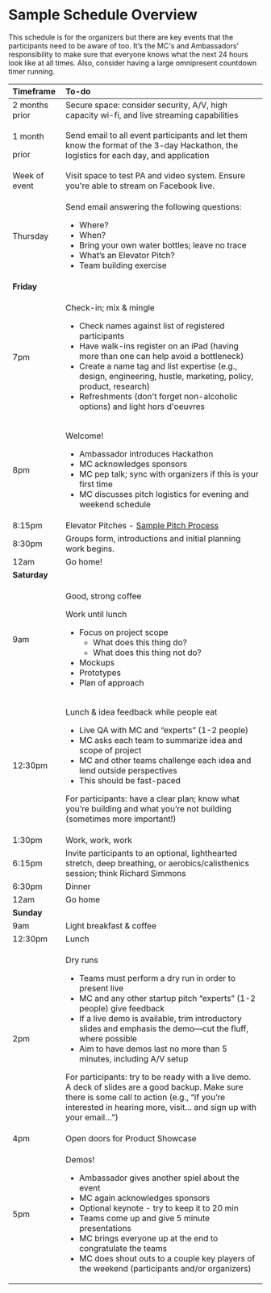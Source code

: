 # Sample Schedule Overview

This schedule is for the organizers but there are key events that the participants need to be aware of too. It’s the MC's and Ambassadors' responsibility to make sure that everyone knows what the next 24 hours look like at all times. Also, consider having a large omnipresent countdown timer running.

<table>
  <thead>
    <tr>
      <th style="text-align:left">Timeframe</th>
      <th style="text-align:left">To-do</th>
    </tr>
  </thead>
  <tbody>
    <tr>
      <td style="text-align:left">2 months prior</td>
      <td style="text-align:left">Secure space: consider security, A/V, high capacity wi-fi, and live streaming
        capabilities</td>
    </tr>
    <tr>
      <td style="text-align:left">
        <p>1 month</p>
        <p>prior</p>
      </td>
      <td style="text-align:left">Send email to all event participants and let them know the format of the
        3-day Hackathon, the logistics for each day, and application</td>
    </tr>
    <tr>
      <td style="text-align:left">Week of event</td>
      <td style="text-align:left">Visit space to test PA and video system. Ensure you&apos;re able to stream
        on Facebook live.</td>
    </tr>
    <tr>
      <td style="text-align:left">Thursday</td>
      <td style="text-align:left">
        <p>Send email answering the following questions:
          <br />
        </p>
        <ul>
          <li>Where?</li>
          <li>When?</li>
          <li>Bring your own water bottles; leave no trace</li>
          <li>What&#x2019;s an Elevator Pitch?</li>
          <li>Team building exercise</li>
        </ul>
      </td>
    </tr>
    <tr>
      <td style="text-align:left"><b>Friday</b>
      </td>
      <td style="text-align:left"></td>
    </tr>
    <tr>
      <td style="text-align:left">7pm</td>
      <td style="text-align:left">
        <p>Check-in; mix &amp; mingle
          <br />
        </p>
        <ul>
          <li>Check names against list of registered participants</li>
          <li>Have walk-ins register on an iPad (having more than one can help avoid
            a bottleneck)</li>
          <li>Create a name tag and list expertise (e.g., design, engineering, hustle,
            marketing, policy, product, research)</li>
          <li>Refreshments (don&apos;t forget non-alcoholic options) and light hors
            d&apos;oeuvres</li>
        </ul>
      </td>
    </tr>
    <tr>
      <td style="text-align:left">8pm</td>
      <td style="text-align:left">
        <p>Welcome!
          <br />
        </p>
        <ul>
          <li>Ambassador introduces Hackathon</li>
          <li>MC acknowledges sponsors</li>
          <li>MC pep talk; sync with organizers if this is your first time</li>
          <li>MC discusses pitch logistics for evening and weekend schedule</li>
        </ul>
      </td>
    </tr>
    <tr>
      <td style="text-align:left">8:15pm</td>
      <td style="text-align:left">Elevator Pitches - <a href="sample-elevator-pitch-process.md">Sample Pitch Process</a>
      </td>
    </tr>
    <tr>
      <td style="text-align:left">8:30pm</td>
      <td style="text-align:left">Groups form, introductions and initial planning work begins.</td>
    </tr>
    <tr>
      <td style="text-align:left">12am</td>
      <td style="text-align:left">Go home!</td>
    </tr>
    <tr>
      <td style="text-align:left"><b>Saturday</b>
      </td>
      <td style="text-align:left"></td>
    </tr>
    <tr>
      <td style="text-align:left">9am</td>
      <td style="text-align:left">
        <p>Good, strong coffee</p>
        <p>Work until lunch
          <br />
        </p>
        <ul>
          <li>Focus on project scope
            <ul>
              <li>What does this thing do?</li>
              <li>What does this thing not do?</li>
            </ul>
          </li>
          <li>Mockups</li>
          <li>Prototypes</li>
          <li>Plan of approach</li>
        </ul>
      </td>
    </tr>
    <tr>
      <td style="text-align:left">12:30pm</td>
      <td style="text-align:left">
        <p>Lunch &amp; idea feedback while people eat
          <br />
        </p>
        <ul>
          <li>Live QA with MC and &#x201C;experts&#x201D; (1-2 people)</li>
          <li>MC asks each team to summarize idea and scope of project</li>
          <li>MC and other teams challenge each idea and lend outside perspectives</li>
          <li>This should be fast-paced</li>
        </ul>
        <p>For participants: have a clear plan; know what you&#x2019;re building
          and what you&#x2019;re not building (sometimes more important!)</p>
      </td>
    </tr>
    <tr>
      <td style="text-align:left">1:30pm</td>
      <td style="text-align:left">Work, work, work</td>
    </tr>
    <tr>
      <td style="text-align:left">6:15pm</td>
      <td style="text-align:left">Invite participants to an optional, lighthearted stretch, deep breathing,
        or aerobics/calisthenics session; think Richard Simmons</td>
    </tr>
    <tr>
      <td style="text-align:left">6:30pm</td>
      <td style="text-align:left">Dinner</td>
    </tr>
    <tr>
      <td style="text-align:left">12am</td>
      <td style="text-align:left">Go home</td>
    </tr>
    <tr>
      <td style="text-align:left"><b>Sunday</b>
      </td>
      <td style="text-align:left"></td>
    </tr>
    <tr>
      <td style="text-align:left">9am</td>
      <td style="text-align:left">Light breakfast &amp; coffee</td>
    </tr>
    <tr>
      <td style="text-align:left">12:30pm</td>
      <td style="text-align:left">Lunch</td>
    </tr>
    <tr>
      <td style="text-align:left">2pm</td>
      <td style="text-align:left">
        <p>Dry runs
          <br />
        </p>
        <ul>
          <li>Teams must perform a dry run in order to present live</li>
          <li>MC and any other startup pitch &#x201C;experts&#x201D; (1-2 people) give
            feedback</li>
          <li>If a live demo is available, trim introductory slides and emphasis the
            demo&#x2014;cut the fluff, where possible</li>
          <li>Aim to have demos last no more than 5 minutes, including A/V setup</li>
        </ul>
        <p>For participants: try to be ready with a live demo. A deck of slides are
          a good backup. Make sure there is some call to action (e.g., &#x201C;if
          you&#x2019;re interested in hearing more, visit&#x2026; and sign up with
          your email&#x2026;&#x201D;)</p>
      </td>
    </tr>
    <tr>
      <td style="text-align:left">4pm</td>
      <td style="text-align:left">Open doors for Product Showcase</td>
    </tr>
    <tr>
      <td style="text-align:left">5pm</td>
      <td style="text-align:left">
        <p>Demos!
          <br />
        </p>
        <ul>
          <li>Ambassador gives another spiel about the event</li>
          <li>MC again acknowledges sponsors</li>
          <li>Optional keynote - try to keep it to 20 min</li>
          <li>Teams come up and give 5 minute presentations</li>
          <li>MC brings everyone up at the end to congratulate the teams</li>
          <li>MC does shout outs to a couple key players of the weekend (participants
            and/or organizers)</li>
        </ul>
      </td>
    </tr>
  </tbody>
</table>



